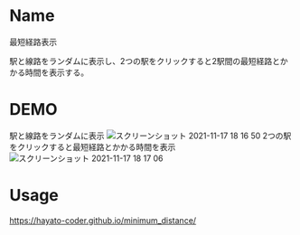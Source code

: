# Name
最短経路表示

駅と線路をランダムに表示し、2つの駅をクリックすると2駅間の最短経路とかかる時間を表示する。

# DEMO
駅と線路をランダムに表示
![スクリーンショット 2021-11-17 18 16 50](https://user-images.githubusercontent.com/64601938/142172043-d268c0bf-b185-41cf-bf8e-832b3772a678.png)
2つの駅をクリックすると最短経路とかかる時間を表示
![スクリーンショット 2021-11-17 18 17 06](https://user-images.githubusercontent.com/64601938/142172060-7333091b-7a74-4f84-8436-dc38429d116c.png)

# Usage
https://hayato-coder.github.io/minimum_distance/

